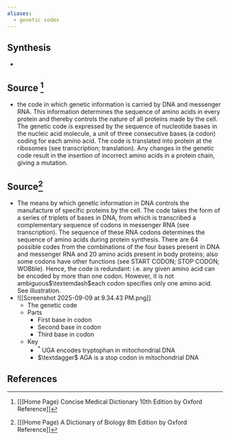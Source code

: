 ```yaml
---
aliases:
  - genetic codes
---
```

## Synthesis
- 
## Source [^1]
- the code in which genetic information is carried by DNA and messenger RNA. This information determines the sequence of amino acids in every protein and thereby controls the nature of all proteins made by the cell. The genetic code is expressed by the sequence of nucleotide bases in the nucleic acid molecule, a unit of three consecutive bases (a codon) coding for each amino acid. The code is translated into protein at the ribosomes (see transcription; translation). Any changes in the genetic code result in the insertion of incorrect amino acids in a protein chain, giving a mutation.
## Source[^2]
- The means by which genetic information in DNA controls the manufacture of specific proteins by the cell. The code takes the form of a series of triplets of bases in DNA, from which is transcribed a complementary sequence of codons in messenger RNA (see transcription). The sequence of these RNA codons determines the sequence of amino acids during protein synthesis. There are 64 possible codes from the combinations of the four bases present in DNA and messenger RNA and 20 amino acids present in body proteins; also some codons have other functions (see START CODON; STOP CODON; WOBble). Hence, the code is redundant: i.e. any given amino acid can be encoded by more than one codon. However, it is not ambiguous$\textemdash$each codon specifies only one amino acid. See illustration.
- ![[Screenshot 2025-09-09 at 9.34.43 PM.png]]
	- The genetic code
	- Parts
		- First base in codon
		- Second base in codon
		- Third base in codon
	- Key
		- $^*$ UGA encodes tryptophan in mitochondrial DNA
		- $\textdagger$ AGA is a stop codon in mitochondrial DNA
## References

[^1]: [[(Home Page) Concise Medical Dictionary 10th Edition by Oxford Reference]]
[^2]: [[(Home Page) A Dictionary of Biology 8th Edition by Oxford Reference]]